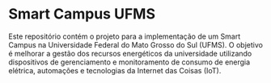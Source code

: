 # Smart Campus UFMS

Este repositório contém o projeto para a implementação de um Smart Campus na Universidade Federal do Mato Grosso do Sul (UFMS). O objetivo é melhorar a gestão dos recursos energéticos da universidade utilizando dispositivos de gerenciamento e monitoramento de consumo de energia elétrica, automações e tecnologias da Internet das Coisas (IoT).
